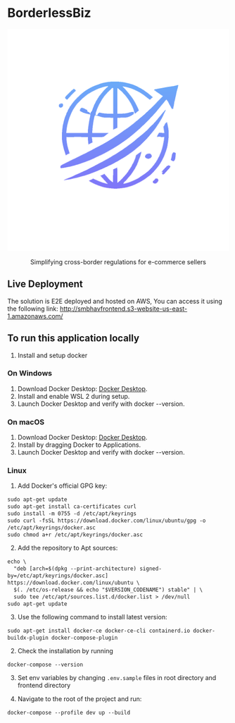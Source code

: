 # BorderlessBiz
![BorderlessBiz logo](assets/logo-theme.png)
<p align='center'>
Simplifying cross-border regulations for e-commerce sellers
</p>

## Live Deployment
The solution is E2E deployed and hosted on AWS, You can access it using the following link:
http://smbhavfrontend.s3-website-us-east-1.amazonaws.com/

## To run this application locally
1. Install and setup docker
  ### On Windows
  1. Download Docker Desktop: [Docker Desktop](https://www.docker.com/products/docker-desktop).
  2. Install and enable WSL 2 during setup.
  3. Launch Docker Desktop and verify with docker --version.

  ### On macOS
  1. Download Docker Desktop: [Docker Desktop](https://www.docker.com/products/docker-desktop).
  2. Install by dragging Docker to Applications.
  3. Launch Docker Desktop and verify with docker --version.

  ### Linux
  1. Add Docker's official GPG key:
  ```
  sudo apt-get update
  sudo apt-get install ca-certificates curl
  sudo install -m 0755 -d /etc/apt/keyrings
  sudo curl -fsSL https://download.docker.com/linux/ubuntu/gpg -o /etc/apt/keyrings/docker.asc
  sudo chmod a+r /etc/apt/keyrings/docker.asc
  ```

  2. Add the repository to Apt sources:
  ```
  echo \
    "deb [arch=$(dpkg --print-architecture) signed-by=/etc/apt/keyrings/docker.asc] https://download.docker.com/linux/ubuntu \
    $(. /etc/os-release && echo "$VERSION_CODENAME") stable" | \
    sudo tee /etc/apt/sources.list.d/docker.list > /dev/null
  sudo apt-get update
  ```

  3. Use the following command to install latest version:
  ```
  sudo apt-get install docker-ce docker-ce-cli containerd.io docker-buildx-plugin docker-compose-plugin
  ```

2. Check the installation by running
  ```
  docker-compose --version
  ```

3. Set env variables by changing `.env.sample` files in root directory and frontend directory

4. Navigate to the root of the project and run:
  ```
  docker-compose --profile dev up --build
  ```
